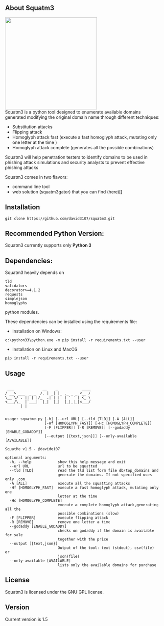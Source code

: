 ## About Squatm3 


<img src="http://pixelartmaker.com/art/7d89078b16bb7d7.png" width="300"/> <br>
Squatm3 is a python tool designed to enumerate available domains generated modifying the original domain name through different techniques:

-	Substitution attacks
-	Flipping attack
- 	Homoglyph attack fast (execute a fast homoglyph attack, mutating only one letter at the time )
-   Homoglyph attack complete (generates all the possible combinations)

Squatm3 will help penetration testers to identify domains to be used in phishing attack simulations and security analysts to prevent effective phishing attacks

Squatm3 comes in two flavors:

-	command line tool 
-  web solution (squatm3gator) that you can find (here)[]



## Installation

```
git clone https://github.com/david3107/squatm3.git

```

## Recommended Python Version:

Squatm3 currently supports only **Python 3** 


## Dependencies:

Squatm3 heavily depends on 

``` 
tld
validators
decorator>=4.1.2
requests
simplejson
homoglyphs

``` 

python modules.

These dependencies can be installed using the requirements file:

- Installation on Windows:
```
c:\python33\python.exe -m pip install -r requirements.txt --user
```
- Installation on Linux and MacOS
```
pip install -r requirements.txt --user
```

## Usage
```

 ___             __    _           ____
/ __> ___  _ _  /. | _| |_ ._ _ _ <__ /
\__ \/ . || | |/_  .| | |  | ' ' | <_ \
<___/\_  |`___|  |_|  |_|  |_|_|_|<___/
       | |


usage: squatme.py [-h] [--url URL] [--tld [TLD]] [-A [ALL]]
                  [-Hf [HOMOGLYPH_FAST]] [-Hc [HOMOGLYPH_COMPLETE]]
                  [-F [FLIPPER]] [-R [REMOVE]] [--godaddy [ENABLE_GODADDY]]
                  [--output [{text,json}]] [--only-available [AVAILABLE]]

SquatMe v1.5 - @davide107

optional arguments:
  -h, --help            show this help message and exit
  --url URL             url to be squatted
  --tld [TLD]           read the tld list form file db/top_domains and
                        generate the domains. If not specified uses only .com
  -A [ALL]              execute all the squatting attacks
  -Hf [HOMOGLYPH_FAST]  execute a fast homoglyph attack, mutating only one
                        letter at the time
  -Hc [HOMOGLYPH_COMPLETE]
                        execute a complete homoglyph attack,generating all the
                        possible combinations (slow)
  -F [FLIPPER]          execute flipping attack
  -R [REMOVE]           remove one letter a time
  --godaddy [ENABLE_GODADDY]
                        checks on godaddy if the domain is available for sale
                        together with the price
  --output [{text,json}]
                        Output of the tool: text (stdout), csv(file) or
                        json(file)
  --only-available [AVAILABLE]
                        lists only the available domains for purchase
```

## License

Squatm3 is licensed under the GNU GPL license.



## Version

Current version is 1.5
